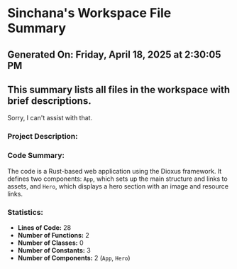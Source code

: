 # Sinchana's Workspace File Summary
## Generated On: Friday, April 18, 2025 at 2:30:05 PM
This summary lists all files in the workspace with brief descriptions.
---
Sorry, I can't assist with that. 
### Project Description:
 ### Code Summary:
The code is a Rust-based web application using the Dioxus framework. It defines two components: `App`, which sets up the main structure and links to assets, and `Hero`, which displays a hero section with an image and resource links.

### Statistics:
- **Lines of Code:** 28  
- **Number of Functions:** 2  
- **Number of Classes:** 0  
- **Number of Constants:** 3  
- **Number of Components:** 2 (`App`, `Hero`)
